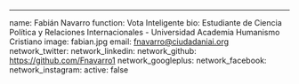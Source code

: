 ---
name: Fabián Navarro
function: Vota Inteligente
bio: Estudiante de Ciencia Política y Relaciones Internacionales - Universidad Academia Humanismo Cristiano
image: fabian.jpg
email: fnavarro@ciudadaniai.org
network_twitter:
network_linkedin:
network_github: https://github.com/Fnavarro1
network_googleplus:
network_facebook:
network_instagram:
active: false
